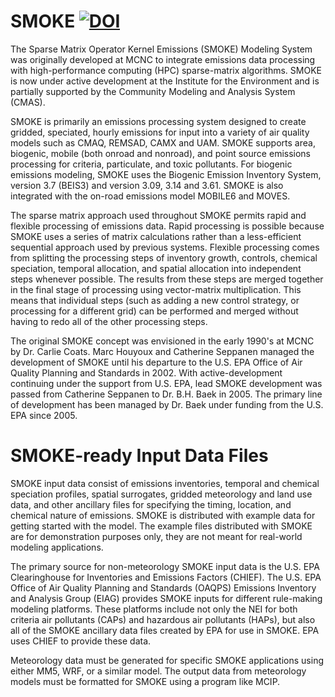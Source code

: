 # SMOKE [![DOI](https://zenodo.org/badge/39790736.svg)](https://zenodo.org/badge/latestdoi/39790736)

The Sparse Matrix Operator Kernel Emissions (SMOKE) Modeling System was originally developed at MCNC to integrate emissions data processing with high-performance computing (HPC) sparse-matrix algorithms. SMOKE is now under active development at the Institute for the Environment and is partially supported by the Community Modeling and Analysis System (CMAS).

SMOKE is primarily an emissions processing system designed to create gridded, speciated, hourly emissions for input into a variety of air quality models such as CMAQ, REMSAD, CAMX and UAM. SMOKE supports area, biogenic, mobile (both onroad and nonroad), and point source emissions processing for criteria, particulate, and toxic pollutants. For biogenic emissions modeling, SMOKE uses the Biogenic Emission Inventory System, version 3.7 (BEIS3) and version 3.09, 3.14 and 3.61. SMOKE is also integrated with the on-road emissions model MOBILE6 and MOVES.

The sparse matrix approach used throughout SMOKE permits rapid and flexible processing of emissions data. Rapid processing is possible because SMOKE uses a series of matrix calculations rather than a less-efficient sequential approach used by previous systems. Flexible processing comes from splitting the processing steps of inventory growth, controls, chemical speciation, temporal allocation, and spatial allocation into independent steps whenever possible. The results from these steps are merged together in the final stage of processing using vector-matrix multiplication. This means that individual steps (such as adding a new control strategy, or processing for a different grid) can be performed and merged without having to redo all of the other processing steps.

The original SMOKE concept was envisioned in the early 1990's at MCNC by Dr. Carlie Coats. Marc Houyoux and Catherine Seppanen managed the development of SMOKE until his departure to the U.S. EPA Office of Air Quality Planning and Standards in 2002. With active-development continuing under the support from  U.S. EPA, lead SMOKE development was passed from Catherine Seppanen to Dr. B.H. Baek in 2005. The primary line of development has been managed by Dr. Baek under funding from the U.S. EPA since 2005.

# SMOKE-ready Input Data Files

SMOKE input data consist of emissions inventories, temporal and chemical speciation profiles, spatial surrogates, gridded meteorology and land use data, and other ancillary files for specifying the timing, location, and chemical nature of emissions. SMOKE is distributed with example data for getting started with the model. The example files distributed with SMOKE are for demonstration purposes only, they are not meant for real-world modeling applications.

The primary source for non-meteorology SMOKE input data is the U.S. EPA Clearinghouse for Inventories and Emissions Factors (CHIEF). The U.S. EPA Office of Air Quality Planning and Standards (OAQPS) Emissions Inventory and Analysis Group (EIAG) provides SMOKE inputs for different rule-making modeling platforms. These platforms include not only the NEI for both criteria air pollutants (CAPs) and hazardous air pollutants (HAPs), but also all of the SMOKE ancillary data files created by EPA for use in SMOKE. EPA uses CHIEF to provide these data.

Meteorology data must be generated for specific SMOKE applications using either MM5, WRF, or a similar model. The output data from meteorology models must be formatted for SMOKE using a program like MCIP.

